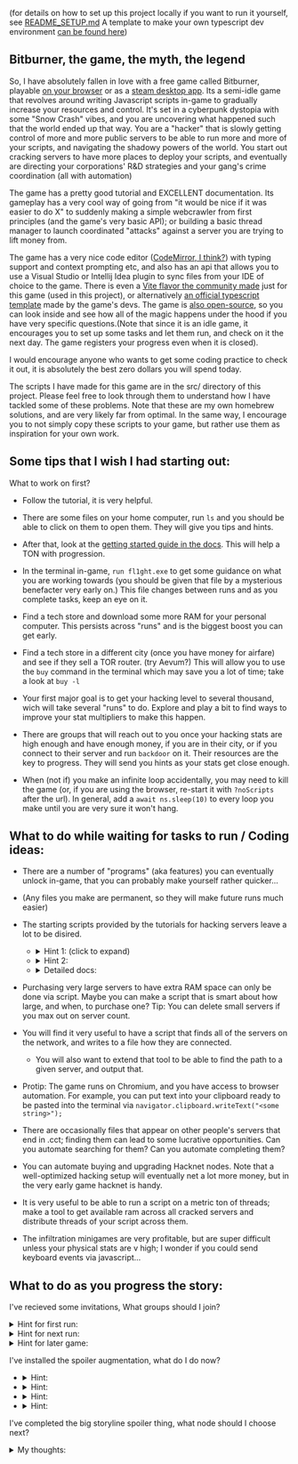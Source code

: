 (for details on how to set up this project locally if you want to run it yourself, see [README_SETUP.md](./README_SETUP.md) A template to make your own typescript dev environment [can be found here](https://github.com/ficocelliguy/viteburner-template/tree/main))

## Bitburner, the game, the myth, the legend

So, I have absolutely fallen in love with a free game called Bitburner, playable [on your browser](https://bitburner-official.github.io/) or as a [steam desktop app](https://store.steampowered.com/app/1812820/Bitburner/). Its a semi-idle game that revolves around writing Javascript scripts in-game to gradually increase your resources and control. It's set in a cyberpunk dystopia with some "Snow Crash" vibes, and you are uncovering what happened such that the world ended up that way. You are a "hacker" that is slowly getting control of more and more public servers to be able to run more and more of your scripts, and navigating the shadowy powers of the world. You start out cracking servers to have more places to deploy your scripts, and eventually are directing your corporations' R&D strategies and your gang's crime coordination (all with automation)

The game has a pretty good tutorial and EXCELLENT documentation. Its gameplay has a very cool way of going from "it would be nice if it was easier to do X" to suddenly making a simple webcrawler from first principles (and the game's very basic API); or building a basic thread manager to launch coordinated "attacks" against a server you are trying to lift money from.

The game has a very nice code editor ([CodeMirror, I think?](https://codemirror.net/)) with typing support and context prompting etc, and also has an api that allows you to use a Visual Studio or Intellij Idea plugin to sync files from your IDE of choice to the game. There is even a [Vite flavor the community made](https://github.com/ficocelliguy/viteburner-template/tree/main) just for this game (used in this project), or alternatively [an official typescript template](https://github.com/bitburner-official/typescript-template/) made by the game's devs.
The game is [also open-source](https://github.com/bitburner-official/bitburner-src/tree/dev), so you can look inside and see how all of the magic happens under the hood if you have very specific questions.(Note that since it is an idle game, it encourages you to set up some tasks and let them run, and check on it the next day. The game registers your progress even when it is closed).

I would encourage anyone who wants to get some coding practice to check it out, it is absolutely the best zero dollars you will spend today.

The scripts I have made for this game are in the src/ directory of this project. Please feel free to look through them to understand how I have tackled some of these problems. Note that these are my own homebrew solutions, and are very likely far from optimal. In the same way, I encourage you to not simply copy these scripts to your game, but rather use them as inspiration for your own work.  


## Some tips that I wish I had starting out:

What to work on first?
* Follow the tutorial, it is very helpful.
* There are some files on your home computer, run `ls` and you should be able to click on them to open them. They will give you tips and hints.
* After that, look at the [getting started guide in the docs](https://bitburner.readthedocs.io/en/latest/guidesandtips/gettingstartedguideforbeginnerprogrammers.html). This will help a TON with progression.


* In the terminal in-game, `run fl1ght.exe` to get some guidance on what you are working towards (you should be given that file by a mysterious benefacter very early on.) This file changes between runs and as you complete tasks, keep an eye on it.
* Find a tech store and download some more RAM for your personal computer. This persists across "runs" and is the biggest boost you can get early.
* Find a tech store in a different city (once you have money for airfare) and see if they sell a TOR router. (try Aevum?) This will allow you to use the `buy` command in the terminal which may save you a lot of time; take a look at `buy -l`


* Your first major goal is to get your hacking level to several thousand, wich will take several "runs" to do. Explore and play a bit to find ways to improve your stat multipliers to make this happen.
* There are groups that will reach out to you once your hacking stats are high enough and have enough money, if you are in their city, or if you connect to their server and run `backdoor` on it. Their resources are the key to progress. They will send you hints as your stats get close enough.
* When (not if) you make an infinite loop accidentally, you may need to kill the game (or, if you are using the browser, re-start it with `?noScripts` after the url). In general, add a `await ns.sleep(10)` to every loop you make until you are very sure it won't hang.


## What to do while waiting for tasks to run / Coding ideas:
* There are a number of "programs" (aka features) you can eventually unlock in-game, that you can probably make yourself rather quicker...
* (Any files you make are permanent, so they will make future runs much easier)

* The starting scripts provided by the tutorials for hacking servers leave a lot to be disired.
    - <details><summary>Hint 1: (click to expand)</summary> You can estimate how many weak() and grow() calls/threads will be needed for a number of hack() threads, and preemtively fire those. You can calculate them more exactly once you buy or unlock the Formulas API  </details>
    - <details><summary>Hint 2: </summary> weaken() grow() and hack() do not have any effect until the moment they complete, and the time they take to run can be calculated with the script tools. This means you can immediately re-weaken and grow servers you attack, if you time your scripts correctly. </details>
    - <details><summary>Detailed docs: </summary> There is some great algorithm design [in the official docs](https://bitburner.readthedocs.io/en/latest/advancedgameplay/hackingalgorithms.html) for more ideas and details.  </details>

* Purchasing very large servers to have extra RAM space can only be done via script. Maybe you can make a script that is smart about how large, and when, to purchase one? Tip: You can delete small servers if you max out on server count.
* You will find it very useful to have a script that finds all of the servers on the network, and writes to a file how they are connected.
    - You will also want to extend that tool to be able to find the path to a given server, and output that.

* Protip: The game runs on Chromium, and you have access to browser automation. For example, you can put text into your clipboard ready to be pasted into the terminal via `navigator.clipboard.writeText("<some string>");`
* There are occasionally files that appear on other people's servers that end in .cct; finding them can lead to some lucrative opportunities. Can you automate searching for them? Can you automate completing them?

* You can automate buying and upgrading Hacknet nodes. Note that a well-optimized hacking setup will eventually net a lot more money, but in the very early game hacknet is handy.
* It is very useful to be able to run a script on a metric ton of threads; make a tool to get available ram across all cracked servers and distribute threads of your script across them.
* The infiltration minigames are very profitable, but are super difficult unless your physical stats are v high; I wonder if you could send keyboard events via javascript...


## What to do as you progress the story:

I've recieved some invitations, What groups should I join?
<details><summary>Hint for first run: </summary>  * Aevum and Tian Di Hui both have reputation gain boosters, which are extremely helpful to speed up befriending the other factions.
* Sector-12 and the various factions unlocked through running `backdoor` on their server have hacking skill and speed boosts, which greatly speed up progression, and don't conflict with Aevum.</details>
<details><summary>Hint for next run: </summary> * On the next run, aim for Chonqing's hacking boosts, and whatever hacking boosts you didn't get on prior runs.
* AFAIK, only city-based factions have conflicts with other factions, the others can be joined freely.
* NeuroFlux Governors can be repeatedly purchased, and quickly makes a big difference in the time it takes to do stuff </details>
<details><summary>Hint for later game: </summary> * The key faction to progressing the story will reach out to you at 2500 hacking level. </details>


I've installed the spoiler augmentation, what do I do now?
* <details><summary>Hint: </summary> You need a lot of hacking level, even more than the Daedalus requirement. </details>
* <details><summary>Hint: </summary> A new server has appeared on the network that wasn't there before, hinted at in the files that Daedalus gave you. Have you made a crawler yet to find all of the nodes on the web? </details>
* <details><summary>Hint: </summary> You need to leave The-Cave </details>
* <details><summary>Hint: </summary> If you are still stuck, ask me (or google it, lots of people get stuck here) </details>


I've completed the big storyline spoiler thing, what node should I choose next?
<details><summary>My thoughts: </summary> In no particular order:
You have completed BitNode 1.1 and gotten its file; completing 1.2 will give you a much better version of that file (permanent multipliers to a bunch of stats).
BitNode 5.1 unlocks Formulas API for free permanently, which lets you access powerful calculations for things like exactly how big an effect N weaken() threads will have on a server, and unlocks a permanent metaprogression stat Int which slowly builds up as a small multiplier for a stats.
Bitnode 2 and 3 are alternate money-making nodes, dealing with crime and corporations respectively, that also unlock those powerful options in later bitnodes. You'll want to do at least one of them fairly early on.
Bitnode 10 allows you to make "sleeves" which are clones/duplicates of the player, and an API to have them work on things for you, so you can get progress on more things at once.
Bitnode 4 allows for an API that can automate almost everything in the game, but it is VERY difficult to complete; you want good bonuses from other bitnodes before atempting it.

For more details on bitnode choice see https://bitburner.readthedocs.io/en/latest/guidesandtips/recommendedbitnodeorder.html#recommended-bitnodes </details>
